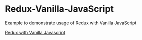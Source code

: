 # Redux-Vanilla-JavaScript
Example to demonstrate usage of Redux with Vanilla JavaScript

[Redux with Vanilla Javascript](https://chaitanyakaranam.github.io/Redux-Vanilla-JavaScript/)
